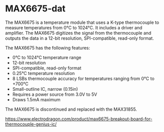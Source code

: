 
# MAX6675-dat 


The MAX6675 is a temperature module that uses a K-type thermocouple to measure temperatures from 0°C to 1024°C. It includes a driver and amplifier. The MAX6675 digitizes the signal from the thermocouple and outputs the data in a 12-bit resolution, SPI-compatible, read-only format. 


The MAX6675 has the following features: 
- 0°C to 1024°C temperature range
- 12-bit resolution
- SPI-compatible, read-only format
- 0.25°C temperature resolution
- 8 LSBs thermocouple accuracy for temperatures ranging from 0°C to +700°C
- Small-outline IC, narrow (0.15in)
- Requires a power source from 3.0V to 5V
- Draws 1.5mA maximum


The MAX6675 is discontinued and replaced with the MAX31855. 


https://www.electrodragon.com/product/max6675-breakout-board-for-thermocouple-genius-ic/